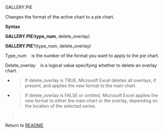GALLERY.PIE

Changes the format of the active chart to a pie chart.

**Syntax**

**GALLERY.PIE**(**type\_num**, delete\_overlay)

**GALLERY.PIE**?(type\_num, delete\_overlay)

Type\_num&nbsp;&nbsp;&nbsp;&nbsp;is the number of the format you want to
apply to the pie chart.

Delete\_overlay&nbsp;&nbsp;&nbsp;&nbsp;is a logical value specifying
whether to delete an overlay chart.

  - > If delete\_overlay is TRUE, Microsoft Excel deletes all overlays,
    > if present, and applies the new format to the main chart.

  - > If delete\_overlay is FALSE or omitted, Microsoft Excel applies
    > the new format to either the main chart or the overlay, depending
    > on the location of the selected series.

> &nbsp;



Return to [README](README.md)

